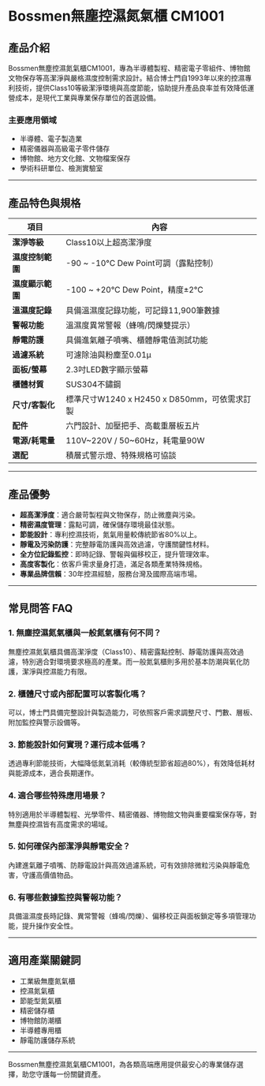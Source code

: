 # Bossmen無塵控濕氮氣櫃 CM1001

## 產品介紹

Bossmen無塵控濕氮氣櫃CM1001，專為半導體製程、精密電子零組件、博物館文物保存等高潔淨與嚴格濕度控制需求設計。結合博士門自1993年以來的控濕專利技術，提供Class10等級潔淨環境與高度節能，協助提升產品良率並有效降低運營成本，是現代工業與專業保存單位的首選設備。

### 主要應用領域
- 半導體、電子製造業
- 精密儀器與高級電子零件儲存
- 博物館、地方文化館、文物檔案保存
- 學術科研單位、檢測實驗室

---

## 產品特色與規格

| 項目           | 內容                                                    |
|----------------|------------------------------------------------------|
| **潔淨等級**   | Class10以上超高潔淨度                                  |
| **濕度控制範圍** | -90 ~ -10°C Dew Point可調（露點控制）                |
| **濕度顯示範圍** | -100 ~ +20°C Dew Point，精度±2°C                     |
| **溫濕度記錄** | 具備溫濕度記錄功能，可記錄11,900筆數據                |
| **警報功能**   | 溫濕度異常警報（蜂鳴/閃爍雙提示）                      |
| **靜電防護**   | 具備進氣離子噴嘴、櫃體靜電值測試功能                    |
| **過濾系統**   | 可濾除油與粉塵至0.01μ                                  |
| **面板/螢幕**  | 2.3吋LED數字顯示螢幕                                   |
| **櫃體材質**   | SUS304不鏽鋼                                            |
| **尺寸/客製化** | 標準尺寸W1240 x H2450 x D850mm，可依需求訂製           |
| **配件**       | 六門設計、加壓把手、高載重層板五片                      |
| **電源/耗電量** | 110V~220V / 50~60Hz，耗電量90W                        |
| **選配**       | 積層式警示燈、特殊規格可協談                            |

---

## 產品優勢

- **超高潔淨度**：適合嚴苛製程與文物保存，防止微塵與污染。
- **精密濕度管理**：露點可調，確保儲存環境最佳狀態。
- **節能設計**：專利控濕技術，氮氣用量較傳統節省80%以上。
- **靜電及污染防護**：完整靜電防護與高效過濾，守護關鍵性材料。
- **全方位記錄監控**：即時記錄、警報與偏移校正，提升管理效率。
- **高度客製化**：依客戶需求量身打造，滿足各類產業特殊規格。
- **專業品牌信賴**：30年控濕經驗，服務台灣及國際高端市場。

---

## 常見問答 FAQ

### 1. 無塵控濕氮氣櫃與一般氮氣櫃有何不同？
無塵控濕氮氣櫃具備高潔淨度（Class10）、精密露點控制、靜電防護與高效過濾，特別適合對環境要求極高的產業。而一般氮氣櫃則多用於基本防潮與氧化防護，潔淨與控濕能力有限。

### 2. 櫃體尺寸或內部配置可以客製化嗎？
可以，博士門具備完整設計與製造能力，可依照客戶需求調整尺寸、門數、層板、附加監控與警示設備等。

### 3. 節能設計如何實現？運行成本低嗎？
透過專利節能技術，大幅降低氮氣消耗（較傳統型節省超過80%），有效降低耗材與能源成本，適合長期運作。

### 4. 適合哪些特殊應用場景？
特別適用於半導體製程、光學零件、精密儀器、博物館文物與重要檔案保存等，對無塵與控濕皆有高度需求的場域。

### 5. 如何確保內部潔淨與靜電安全？
內建進氣離子噴嘴、防靜電設計與高效過濾系統，可有效排除微粒污染與靜電危害，守護高價值物品。

### 6. 有哪些數據監控與警報功能？
具備溫濕度長時記錄、異常警報（蜂鳴/閃爍）、偏移校正與面板鎖定等多項管理功能，提升操作安全性。

---

## 適用產業關鍵詞
- 工業級無塵氮氣櫃
- 控濕氮氣櫃
- 節能型氮氣櫃
- 精密儲存櫃
- 博物館防潮櫃
- 半導體專用櫃
- 靜電防護儲存系統

---

Bossmen無塵控濕氮氣櫃CM1001，為各類高端應用提供最安心的專業儲存選擇，助您守護每一份關鍵資產。